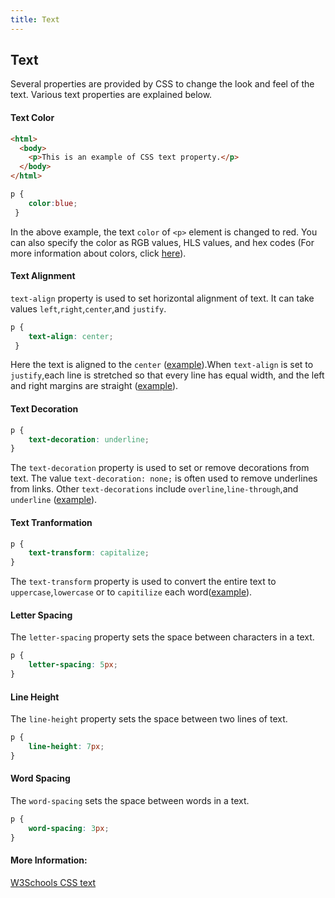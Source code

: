 ```yaml
---
title: Text
---
```


## Text

Several properties are provided by CSS to change the look and feel of the text. Various text properties are explained below.

#### Text Color

``` html
<html>
  <body>
    <p>This is an example of CSS text property.</p>
  </body>
</html>
```
``` css
p {
    color:blue;
 }
```

In the above example, the text `color` of `<p>` element is changed to red. You can also specify the color as RGB values, HLS values, and hex codes (For more information about colors, click [here](https://guide.freecodecamp.org/css/colors)).
  
#### Text Alignment

`text-align` property is used to set horizontal alignment of text. It can take values `left`,`right`,`center`,and `justify`.
``` css
p {
    text-align: center;
 }
```

Here the text is aligned to the `center` ([example](https://www.w3schools.com/css/tryit.asp?filename=trycss_text-align)).When `text-align` is set to `justify`,each line is stretched so that every line has equal width, and the left and right margins are straight ([example](https://www.w3schools.com/css/tryit.asp?filename=trycss_text-align_all)).
  
#### Text Decoration

``` css
p {
    text-decoration: underline;
}
```

The `text-decoration` property is used to set or remove decorations from text. The value `text-decoration: none;` is often used to remove underlines from links. Other `text-decorations` include `overline`,`line-through`,and `underline` ([example](https://www.w3schools.com/css/tryit.asp?filename=trycss_text-decoration)).
  
#### Text Tranformation

``` css
p {
    text-transform: capitalize;
}
```

The `text-transform` property is used to convert the entire text to `uppercase`,`lowercase` or to `capitilize` each word([example](https://www.w3schools.com/css/tryit.asp?filename=trycss_text-transform)).

#### Letter Spacing

The `letter-spacing` property sets the space between characters in a text.
``` css
p {
    letter-spacing: 5px;
}
```

#### Line Height

The `line-height` property sets the space between two lines of text.
``` css
p {
    line-height: 7px;
}
```

#### Word Spacing

The `word-spacing` sets the space between words in a text.
``` css
p {
    word-spacing: 3px;
}
```

#### More Information:
<!-- Please add any articles you think might be helpful to read before writing the article -->
<a href ="https://w3schools.com/css/css_text.asp" target='_blank'>W3Schools CSS text<a><br>



